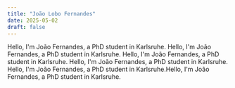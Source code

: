 ```yaml
---
title: "João Lobo Fernandes"
date: 2025-05-02
draft: false
---
```


Hello, I'm João Fernandes, a PhD student in Karlsruhe. Hello, I'm João Fernandes, a PhD student in Karlsruhe. Hello, I'm João Fernandes, a PhD student in Karlsruhe. Hello, I'm João Fernandes, a PhD student in Karlsruhe. Hello, I'm João Fernandes, a PhD student in Karlsruhe.Hello, I'm João Fernandes, a PhD student in Karlsruhe.
